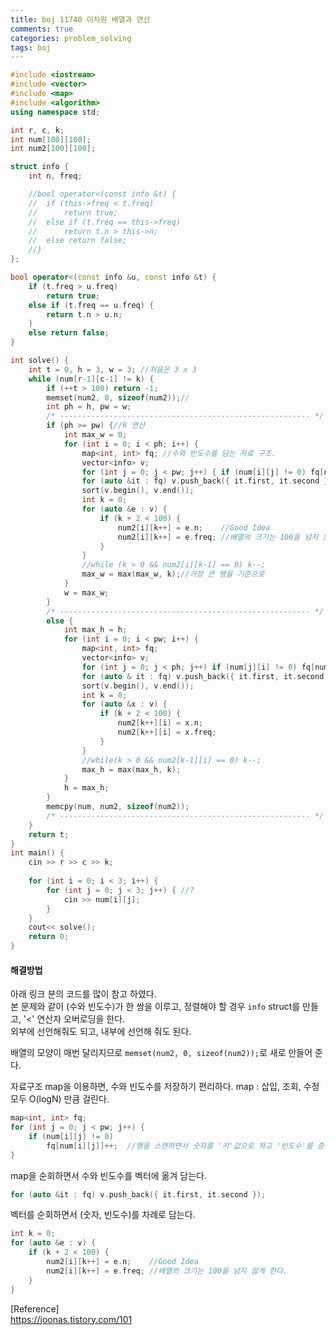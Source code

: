 ```yaml
---
title: boj 11740 이차원 배열과 연산
comments: true
categories: problem_solving
tags: boj
---
```


```c++
#include <iostream>
#include <vector>
#include <map>
#include <algorithm>
using namespace std;

int r, c, k;
int num[100][100];
int num2[100][100];

struct info {
	int n, freq;

	//bool operator<(const info &t) {
	//	if (this->freq < t.freq)
	//		return true;
	//	else if (t.freq == this->freq)
	//		return t.n > this->n;
	//	else return false;
	//}
};

bool operator<(const info &u, const info &t) {
	if (t.freq > u.freq)
		return true;
	else if (t.freq == u.freq) {
		return t.n > u.n;
	}
	else return false;
}

int solve() {
	int t = 0, h = 3, w = 3; //처음은 3 x 3
	while (num[r-1][c-1] != k) {
		if (++t > 100) return -1;
		memset(num2, 0, sizeof(num2));//
		int ph = h, pw = w;
		/* -------------------------------------------------------- */
		if (ph >= pw) {//R 연산
			int max_w = 0;
			for (int i = 0; i < ph; i++) {
				map<int, int> fq; //수와 빈도수를 담는 자료 구조.
				vector<info> v;
				for (int j = 0; j < pw; j++) { if (num[i][j] != 0) fq[num[i][j]]++; } //그 '숫자'와 빈도수를 높여준다. 
				for (auto &it : fq) v.push_back({ it.first, it.second });
				sort(v.begin(), v.end());
				int k = 0;
				for (auto &e : v) {
					if (k + 2 < 100) {
						num2[i][k++] = e.n;    //Good Idea
						num2[i][k++] = e.freq; //배열의 크기는 100을 넘지 않게 한다. 
					}
				}
				//while (k > 0 && num2[i][k-1] == 0) k--;
				max_w = max(max_w, k);//가장 큰 행을 기준으로
			}
			w = max_w;
		}
		/* -------------------------------------------------------- */
		else {
			int max_h = h;
			for (int i = 0; i < pw; i++) {
				map<int, int> fq;
				vector<info> v;
				for (int j = 0; j < ph; j++) if (num[j][i] != 0) fq[num[j][i]]++;
				for (auto & it : fq) v.push_back({ it.first, it.second });
				sort(v.begin(), v.end());
				int k = 0;
				for (auto &x : v) {
					if (k + 2 < 100) {
						num2[k++][i] = x.n;
						num2[k++][i] = x.freq;
					}
				}
				//while(k > 0 && num2[k-1][i] == 0) k--;
				max_h = max(max_h, k);
			}
			h = max_h;
		}
		memcpy(num, num2, sizeof(num2));
		/* -------------------------------------------------------- */
	}
	return t;
}
int main() {
	cin >> r >> c >> k;
	
	for (int i = 0; i < 3; i++) {
		for (int j = 0; j < 3; j++) { //?
			cin >> num[i][j];
		}
	}
	cout<< solve();
	return 0;
}
```
#### 해결방법  
아래 링크 분의 코드를 많이 참고 하였다.  
본 문제와 같이 (수와 빈도수)가 한 쌍을 이루고, 정렬해야 할 경우 `info` struct를 만들고, '<' 연산자 오버로딩을 한다.  
외부에 선언해줘도 되고, 내부에 선언해 줘도 된다.  
  
배열의 모양이 매번 달리지므로 `memset(num2, 0, sizeof(num2));`로 새로 만들어 준다.   
  
자료구조 map을 이용하면, 수와 빈도수를 저장하기 편리하다. 
map : 삽입, 조회, 수정 모두 O(logN) 만큼 걸린다.
```c++
map<int, int> fq;
for (int j = 0; j < pw; j++) { 
	if (num[i][j] != 0) 
		fq[num[i][j]]++;  //행을 스캔하면서 숫자를 '키'값으로 하고 '빈도수'를 증가시켜 주는 모습이다
}
```
map을 순회하면서 수와 빈도수를 벡터에 옮겨 담는다.  
```c++
for (auto &it : fq) v.push_back({ it.first, it.second }); 
```  
벡터를 순회하면서 (숫자, 빈도수)를 차례로 담는다. 
```c++
int k = 0;
for (auto &e : v) {
	if (k + 2 < 100) {
		num2[i][k++] = e.n;    //Good Idea
		num2[i][k++] = e.freq; //배열의 크기는 100을 넘지 않게 한다. 
	}
}
```

[Reference]  
https://joonas.tistory.com/101
